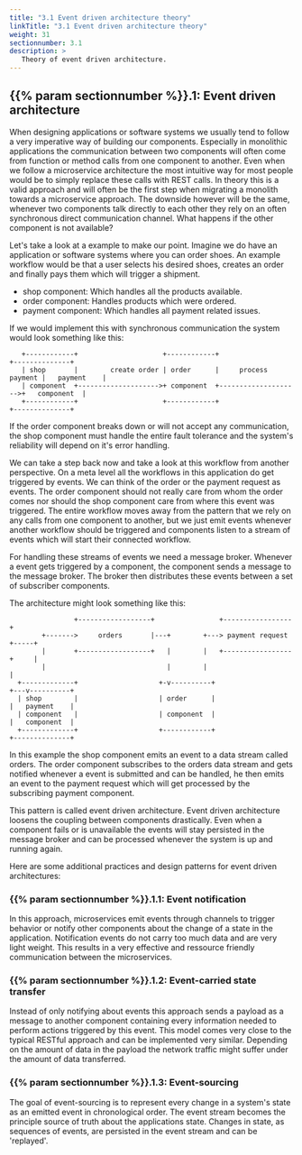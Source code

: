 ```yaml
---
title: "3.1 Event driven architecture theory"
linkTitle: "3.1 Event driven architecture theory"
weight: 31
sectionnumber: 3.1
description: >
   Theory of event driven architecture.
---
```



## {{% param sectionnumber %}}.1: Event driven architecture

When designing applications or software systems we usually tend to follow a very imperative way of building our components. Especially in monolithic applications the communication between two components will often come from function or method calls from one component to another. Even when we follow a microservice architecture the most intuitive way for most people would be to simply replace these calls with REST calls. In theory this is a valid approach and will often be the first step when migrating a monolith towards a microservice approach. The downside however will be the same, whenever two components talk directly to each other they rely on an often synchronous direct communication channel. What happens if the other component is not available?

Let's take a look at a example to make our point. Imagine we do have an application or software systems where you can order shoes. An example workflow would be that a user selects his desired shoes, creates an order and finally pays them which will trigger a shipment.

* shop component: Which handles all the products available.
* order component: Handles products which were ordered.
* payment component: Which handles all payment related issues.

If we would implement this with synchronous communication the system would look something like this:

```
   +------------+                     +------------+                     +--------------+
   | shop       |        create order | order      |     process payment |   payment    |
   | component  +-------------------->+ component  +-------------------->+   component  |
   +------------+                     +------------+                     +--------------+
```

If the order component breaks down or will not accept any communication, the shop component must handle the entire fault tolerance and the system's reliability will depend on it's error handling.

We can take a step back now and take a look at this workflow from another perspective. On a meta level all the workflows in this application do get triggered by events. We can think of the order or the payment request as events. The order component should not really care from whom the order comes nor should the shop component care from where this event was triggered. The entire workflow moves away from the pattern that we rely on any calls from one component to another, but we just emit events whenever another workflow should be triggered and components listen to a stream of events which will start their connected workflow.

For handling these streams of events we need a message broker. Whenever a event gets triggered by a component, the component sends a message to the message broker. The broker then distributes these events between a set of subscriber components.

The architecture might look something like this:

```
                +------------------+                +-----------------+
        +------->     orders       |---+        +---> payment request +-----+
        |       +------------------+   |        |   +-----------------+     |
        |                              |        |                           |
  +-------------+                    +-v----------+                     +---v----------+
  | shop        |                    | order      |                     |   payment    |
  | component   |                    | component  |                     |   component  |
  +-------------+                    +------------+                     +--------------+
```

In this example the shop component emits an event to a data stream called orders. The order component subscribes to the orders data stream and gets notified whenever a event is submitted and can be handled, he then emits an event to the payment request which will get processed by the subscribing payment component.

This pattern is called event driven architecture. Event driven architecture loosens the coupling between components drastically. Even when a component fails or is unavailable the events will stay persisted in the message broker and can be processed whenever the system is up and running again.

Here are some additional practices and design patterns for event driven architectures:


### {{% param sectionnumber %}}.1.1: Event notification

In this approach, microservices emit events through channels to trigger behavior or notify other components about the change of a state in the application. Notification events do not carry too much data and are very light weight. This results in a very effective and ressource friendly communication between the microservices.


### {{% param sectionnumber %}}.1.2: Event-carried state transfer

Instead of only notifying about events this approach sends a payload as a message to another component containing every information needed to perform actions triggered by this event. This model comes very close to the typical RESTful approach and can be implemented very similar. Depending on the amount of data in the payload the network traffic might suffer under the amount of data transferred.


### {{% param sectionnumber %}}.1.3: Event-sourcing

The goal of event-sourcing is to represent every change in a system's state as an emitted event in chronological order. The event stream becomes the principle source of truth about the applications state. Changes in state, as sequences of events, are persisted in the event stream and can be 'replayed'.
